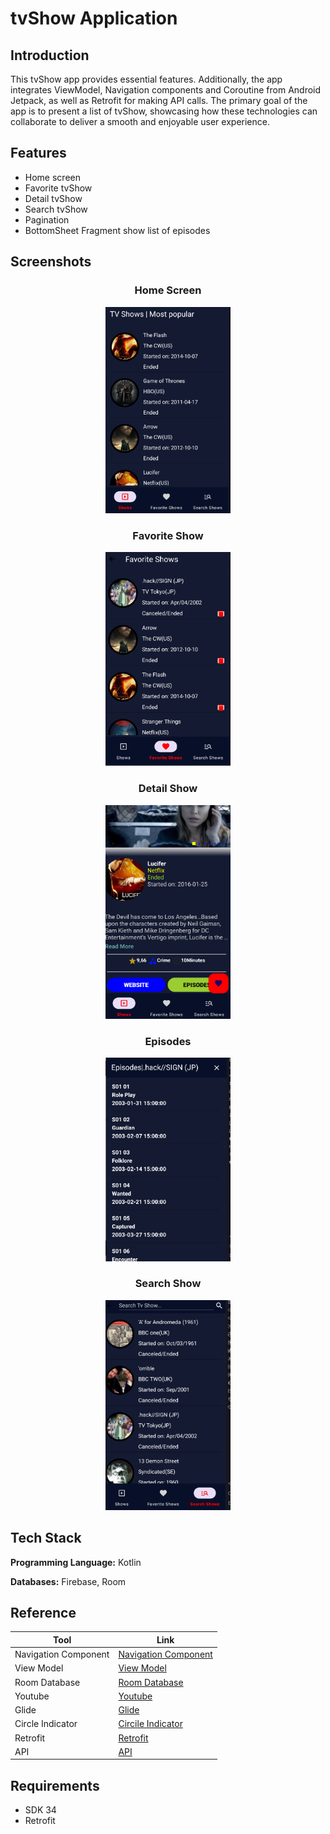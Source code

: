 # tvShow Application

## Introduction

This tvShow app provides essential features. Additionally, the app integrates ViewModel, Navigation components and Coroutine from Android Jetpack, as well as Retrofit for making API calls. The primary goal of the app is to present a list of tvShow, showcasing how these technologies can collaborate to deliver a smooth and enjoyable user experience.

## Features

- Home screen
- Favorite tvShow
- Detail tvShow
- Search tvShow
- Pagination
- BottomSheet Fragment show list of episodes

## Screenshots

<div align="center">
<h3>Home Screen</h3>
  <img src="demo/Shows.PNG" width="200"  />
</div>

<div align="center">
<h3>Favorite Show</h3>
  <img src="demo/FavoriteShow.PNG" width="200"  />
</div>

<div align="center">
<h3>Detail Show</h3>
  <img src="demo/DetailShowPNG.PNG" width="200"  />
</div>

<div align="center">
<h3>Episodes</h3>
  <img src="demo/Episodes.PNG" width="200"  />
</div>

<div align="center">
<h3>Search Show</h3>
  <img src="demo/SearchShow.PNG" width="200"  />
</div>

## Tech Stack

**Programming Language:** Kotlin

**Databases:** Firebase, Room

## Reference

| Tool                 | Link                                                                                           |
| -------------------- | ---------------------------------------------------------------------------------------------- |
| Navigation Component | [Navigation Component](https://developer.android.com/guide/navigation)                         |
| View Model           | [View Model](https://developer.android.com/topic/libraries/architecture/viewmodel)             |
| Room Database        | [Room Database](https://developer.android.com/training/data-storage/room)                      |
| Youtube              | [Youtube](https://www.youtube.com/watch?v=mM31qf6b-2U&list=PLzZEuVaFb9EygSJmbjX3sJAwlEzhHaPcH) |
| Glide                | [Glide](https://github.com/bumptech/glide)                                                     |
| Circle Indicator     | [Circile Indicator](https://github.com/ongakuer/CircleIndicator)                               |
| Retrofit             | [Retrofit](https://square.github.io/retrofit/)                                                 |
| API                  | [API](https://www.episodate.com/api)                                                           |

## Requirements

- SDK 34
- Retrofit
